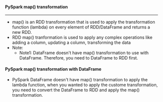 #### PySpark map() transformation
---
- map() is an RDD transformation that is used to apply the transformation function (lambda) on every element of RDD/DataFrame and returns a new RDD.
- RDD map() tranformation is used to apply any complex operations like adding a column, updating a column, transforming the data
- Note:
  - Note1: DataFrame doesn't have map() transformation to use with DataFrame. Therefore, you need to DataFrame to RDD first.

#### PySpark map() transformation with DataFrame
- PySpark DataFrame doesn't have map() transformation to apply the lambda function, when you wanted to apply the custome transformation, you need to convert the DataFrame to RDD and apply the map() transformation.
